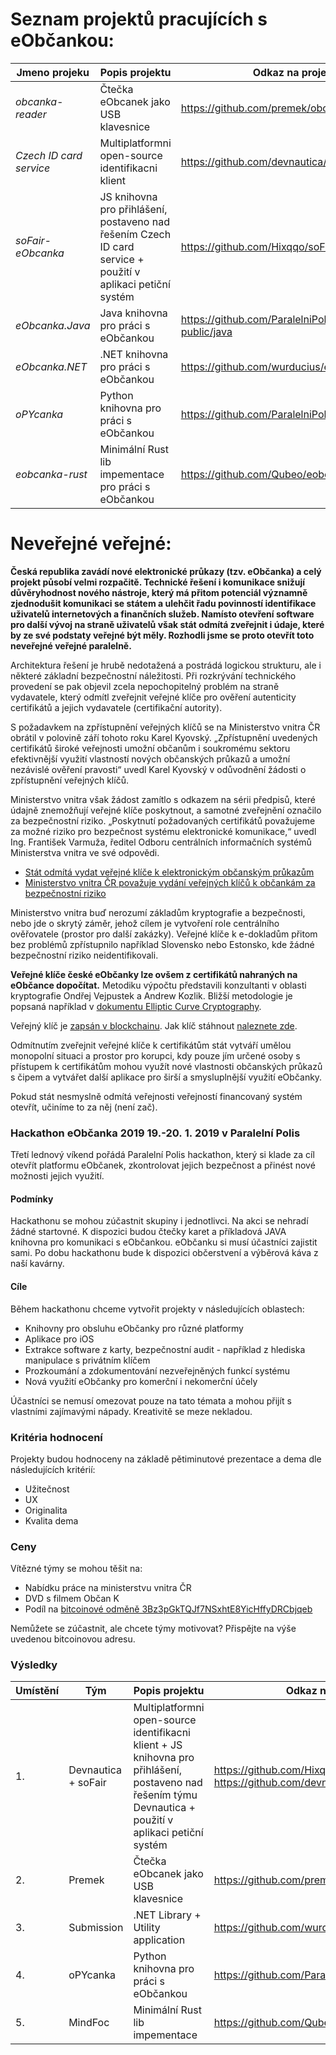 
Seznam projektů pracujících s eObčankou:
=========================================
| Jmeno projeku | Popis projektu | Odkaz na projekt|
| --- | --- | --- |
| *obcanka-reader*|Čtečka eObcanek jako USB klavesnice | https://github.com/premek/obcanka-reader |
| *Czech ID card service* |Multiplatformni open-source identifikacni klient  | https://github.com/devnautica/czeidcardservice |
| *soFair-eObcanka* | JS knihovna pro přihlášení, postaveno nad řešením Czech ID card service + použití v aplikaci petiční systém | https://github.com/Hixqqo/soFair-eObcanka |
| *eObcanka.Java* |  Java knihovna pro práci s eObčankou  | https://github.com/ParalelniPolis/obcanka-public/java | 
| *eObcanka.NET* |  .NET knihovna pro práci s eObčankou  | https://github.com/wurducius/eObcanka.NET | 
| *oPYcanka* | Python knihovna pro práci s eObčankou | https://github.com/ParalelniPolis/opycanka |
| *eobcanka-rust* | Minimální Rust lib impementace pro práci s eObčankou | https://github.com/Qubeo/eobcanka-rust |


Neveřejné veřejné:
==================
**Česká republika zavádí nové elektronické průkazy (tzv. eObčanka) a celý projekt působí velmi rozpačitě. Technické řešení i komunikace snižují důvěryhodnost nového nástroje, který má přitom potenciál významně zjednodušit komunikaci se státem a ulehčit řadu povinností identifikace uživatelů internetových a finančních služeb. Namísto otevření software pro další vývoj na straně uživatelů však stát odmítá zveřejnit i údaje, které by ze své podstaty veřejné být měly. Rozhodli jsme se proto otevřít toto neveřejné veřejné paralelně.**

Architektura řešení je hrubě nedotažená a postrádá logickou strukturu, ale i některé základní bezpečnostní náležitosti. Při rozkrývání technického provedení se pak objevil zcela nepochopitelný problém na straně vydavatele, který odmítl zveřejnit veřejné klíče pro ověření autenticity certifikátů a jejich vydavatele (certifikační autority).

S požadavkem na zpřístupnění veřejných klíčů se na Ministerstvo vnitra ČR obrátil v polovině září tohoto roku Karel Kyovský. „Zpřístupnění uvedených certifikátů široké veřejnosti umožní občanům i soukromému sektoru efektivnější využití vlastností nových občanských průkazů a umožní nezávislé ověření pravosti“ uvedl Karel Kyovský v odůvodnění žádosti o zpřístupnění veřejných klíčů.

Ministerstvo vnitra však žádost zamítlo s odkazem na sérii předpisů, které údajně znemožňují veřejné klíče poskytnout, a samotné zveřejnění označilo za bezpečnostní riziko. „Poskytnutí požadovaných certifikátů považujeme za možné riziko pro bezpečnost systému elektronické komunikace,“ uvedl Ing. František Varmuža, ředitel Odboru centrálních informačních systémů Ministerstva vnitra ve své odpovědi.

*   [Stát odmítá vydat veřejné klíče k elektronickým občanským průkazům](https://www.lupa.cz/aktuality/stat-odmita-vydat-verejne-klice-k-elektronickym-obcanskym-prukazum/)
*   [Ministerstvo vnitra ČR považuje vydání veřejných klíčů k občankám za bezpečnostní riziko](https://www.root.cz/zpravicky/ministerstvo-vnitra-cr-povazuje-vydani-verejnych-klicu-k-obcankam-za-bezpecnostni-riziko/)

Ministerstvo vnitra buď nerozumí základům kryptografie a bezpečnosti, nebo jde o skrytý záměr, jehož cílem je vytvoření role centrálního ověřovatele (prostor pro další zakázky). Veřejné klíče k e-dokladům přitom bez problémů zpřístupnilo například Slovensko nebo Estonsko, kde žádné bezpečnostní riziko neidentifikovali.

**Veřejné klíče české eObčanky lze ovšem z certifikátů nahraných na eObčance dopočítat.** Metodiku výpočtu představili konzultanti v oblasti kryptografie Ondřej Vejpustek a Andrew Kozlik. Bližší metodologie je popsaná například v [dokumentu Elliptic Curve Cryptography](http://bitcoin.me/sec1-v2.pdf).

Veřejný klíč je [zapsán v blockchainu](https://www.blockchain.com/btc/tx/a0549be380a0eb8d623c9e18a072e494952333a96921db393dbb4c5cfddea86c). Jak klíč stáhnout [naleznete zde](https://github.com/ParalelniPolis/obcanka-public).

Odmítnutím zveřejnit veřejné klíče k certifikátům stát vytváří umělou monopolní situaci a prostor pro korupci, kdy pouze jím určené osoby s přístupem k certifikátům mohou využít nové vlastnosti občanských průkazů s čipem a vytvářet další aplikace pro širší a smysluplnější využití eObčanky.

Pokud stát nesmyslně odmítá veřejnosti veřejností financovaný systém otevřít, učiníme to za něj (není zač).

### Hackathon eObčanka 2019 19.-20. 1. 2019 v Paralelní Polis

Třetí lednový víkend pořádá Paralelní Polis hackathon, který si klade za cíl otevřít platformu eObčanek, zkontrolovat jejich bezpečnost a přinést nové možnosti jejich využití.

#### Podmínky

Hackathonu se mohou zúčastnit skupiny i jednotlivci. Na akci se nehradí žádné startovné. K dispozici budou čtečky karet a příkladová JAVA knihovna pro komunikaci s eObčankou. eObčanku si musí účastníci zajistit sami. Po dobu hackathonu bude k dispozici občerstvení a výběrová káva z naší kavárny.

#### Cíle

Během hackathonu chceme vytvořit projekty v následujících oblastech:

*   Knihovny pro obsluhu eObčanky pro různé platformy
*   Aplikace pro iOS
*   Extrakce software z karty, bezpečnostní audit - například z hlediska manipulace s privátním klíčem
*   Prozkoumání a zdokumentování nezveřejněných funkcí systému
*   Nová využití eObčanky pro komerční i nekomerční účely

Účastníci se nemusí omezovat pouze na tato témata a mohou přijít s vlastními zajímavými nápady. Kreativitě se meze nekladou.

### Kritéria hodnocení

Projekty budou hodnoceny na základě pětiminutové prezentace a dema dle následujících kritérií:

*   Užitečnost
*   UX
*   Originalita
*   Kvalita dema

### Ceny

Vítězné týmy se mohou těšit na:

*   Nabídku práce na ministerstvu vnitra ČR
*   DVD s filmem Občan K
*   Podíl na [bitcoinové odměně 3Bz3pGkTQJf7NSxhtE8YicHffyDRCbjqeb](https://www.blockchain.com/btc/address/3Bz3pGkTQJf7NSxhtE8YicHffyDRCbjqeb)

Nemůžete se zúčastnit, ale chcete týmy motivovat? Přispějte na výše uvedenou bitcoinovou adresu.

### Výsledky

| Umístění | Tým | Popis projektu | Odkaz na projekt|
| --- | --- | --- | --- |
| 1. | Devnautica + soFair | Multiplatformni open-source identifikacni klient + JS knihovna pro přihlášení, postaveno nad řešením týmu Devnautica + použití v aplikaci petiční systém | https://github.com/Hixqqo/soFair-eObcanka a https://github.com/devnautica/czeidcardservice|
| 2. | Premek | Čtečka eObcanek jako USB klavesnice | https://github.com/premek/obcanka-reader |
| 3. | Submission | .NET Library + Utility application | https://github.com/wurducius/eObcanka.NET | 
| 4. | oPYcanka | Python knihovna pro práci s eObčankou | https://github.com/ParalelniPolis/opycanka |
| 5. | MindFoc | Minimální Rust lib impementace | https://github.com/Qubeo/eobcanka-rust |





